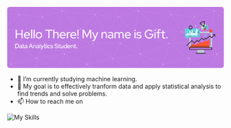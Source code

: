 ![Welcome](https://github.com/GRambuda/GRambuda/blob/main/assets/github-header-Gift.png)

- 🌱 I’m currently studying machine learning.
- 🎯 My goal is to effectively tranform data and apply statistical analysis to find trends and solve problems.
- 📫 How to reach me on 

![My Skills](https://skillicons.dev/icons?i=py,r,mysql,postgres,git)

<!---
GRambuda/GRambuda is a ✨ special ✨ repository because its `README.md`.
--->

